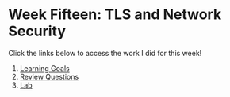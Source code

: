 # Week Fifteen: TLS and Network Security

Click the links below to access the work I did for this week!

1. [Learning Goals](learning_goals15.md)
2. [Review Questions](review_questions15.md)
3. [Lab](lab15.md)
